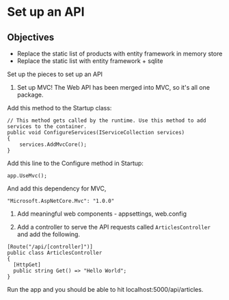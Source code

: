 # Set up an API 

## Objectives 
- Replace the static list of products with entity framework in memory store
- Replace the static list with entity framework + sqlite


Set up the pieces to set up an API 

1. Set up MVC! The Web API has been merged into MVC, so it's all one package. 

Add this method to the Startup class: 

```
// This method gets called by the runtime. Use this method to add services to the container.
public void ConfigureServices(IServiceCollection services)
{
    services.AddMvcCore();
}
```

Add this line to the Configure method in Startup:

```
app.UseMvc();
```

And add this dependency for MVC, 

```
"Microsoft.AspNetCore.Mvc": "1.0.0"
```

1. Add meaningful web components - appsettings, web.config

1. Add a controller to serve the API requests called `ArticlesController` and add the following. 

```
[Route("/api/[controller]")]
public class ArticlesController
{
  [HttpGet]
  public string Get() => "Hello World";
}
```

Run the app and you should be able to hit localhost:5000/api/articles. 

